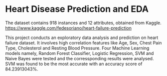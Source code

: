 # Heart Disease Prediction and EDA

The dataset contains 918 instances and 12 attributes, obtained from Kaggle. https://www.kaggle.com/fedesoriano/heart-failure-prediction

This project conducts an exploratory data analysis and prediction on heart failure dataset. It involves high correlation features like Age, Sex, Chest Pain Type, Cholesterol and Resting Blood Pressure. 
Four Machine Learning models namely, Random Forest Classifier, Logistic Regression, SVM and Naive Bayes were tested and the corressponding results were analysed. SVM was found to be the most accurate with an accuracy score of 84.23913043%. 
